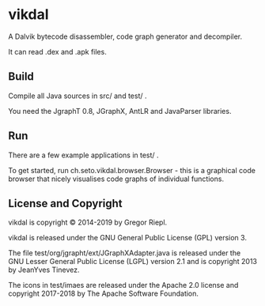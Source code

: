 # vikdal

A Dalvik bytecode disassembler, code graph generator and decompiler.

It can read .dex and .apk files.

## Build

Compile all Java sources in src/ and test/ .

You need the JgraphT 0.8, JGraphX, AntLR and JavaParser libraries.

## Run

There are a few example applications in test/ .

To get started, run ch.seto.vikdal.browser.Browser - this is a graphical code
browser that nicely visualises code graphs of individual functions.

## License and Copyright

vikdal is copyright © 2014-2019 by Gregor Riepl.

vikdal is released under the GNU General Public License (GPL) version 3.

The file test/org/jgrapht/ext/JGraphXAdapter.java is released under the
GNU Lesser General Public License (LGPL) version 2.1 and is copyright
2013 by JeanYves Tinevez.

The icons in test/imaes are released under the Apache 2.0 license and copyright
2017-2018 by The Apache Software Foundation.

